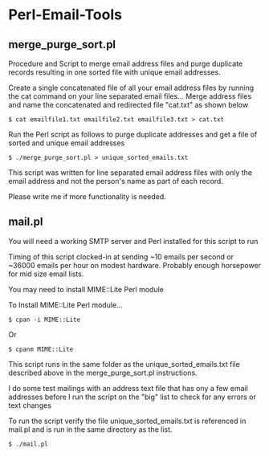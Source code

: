# Perl-Email-Tools

## merge_purge_sort.pl

Procedure and Script to merge email address files and purge duplicate records resulting in one sorted file with unique email addresses.

Create a single concatenated file of all your email address files by running the cat command on your line separated email files...
Merge address files and name the concatenated and redirected file "cat.txt" as shown below
    
    $ cat emailfile1.txt emailfile2.txt emailfile3.txt > cat.txt 

Run the Perl script as follows to purge duplicate addresses and get a file of sorted and unique email addresses
    
    $ ./merge_purge_sort.pl > unique_sorted_emails.txt

This script was written for line separated email address files with only the email address and not the person's name as part of each record.

Please write me if more functionality is needed.

## mail.pl

You will need a working SMTP server and Perl installed for this script to run

Timing of this script clocked-in at sending ~10 emails per second or ~36000 emails per hour on modest hardware.  Probably enough horsepower for mid size email lists.

You may need to install MIME::Lite Perl module

To Install MIME::Lite Perl module...

    $ cpan -i MIME::Lite    
Or

    $ cpanm MIME::Lite

This script runs in the same folder as the unique_sorted_emails.txt file described above in the merge_purge_sort.pl instructions.

I do some test mailings with an address text file that has ony a few email addresses before I run the script on the "big" list to check for any errors or text changes

To run the script verify the file unique_sorted_emails.txt is referenced in mail.pl and is run in the same directory as the list.

    $ ./mail.pl
